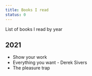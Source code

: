 ```yaml
---
title: Books I read
status: 0
---
```


List of books I read by year

## 2021
- Show your work
- Everything you want - Derek Sivers
- The pleasure trap


